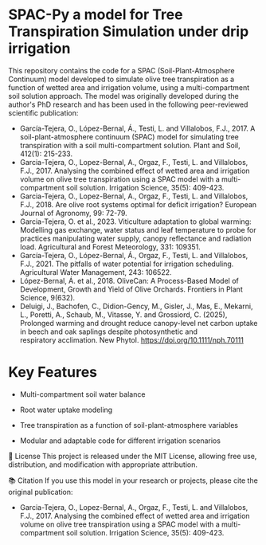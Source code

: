 # SPAC-Py a model for Tree Transpiration Simulation under drip irrigation

This repository contains the code for a SPAC (Soil-Plant-Atmosphere Continuum) model developed to simulate olive tree transpiration as a function of wetted area and irrigation volume, using a multi-compartment soil solution approach.
The model was originally developed during the author's PhD research and has been used in the following peer-reviewed scientific publication:

- García-Tejera, O., López-Bernal, Á., Testi, L. and Villalobos, F.J., 2017. A soil-plant-atmosphere continuum (SPAC) model for simulating tree transpiration with a soil multi-compartment solution. Plant and Soil, 412(1): 215-233.
- Garcia-Tejera, O., Lopez-Bernal, A., Orgaz, F., Testi, L. and Villalobos, F.J., 2017. Analysing the combined effect of wetted area and irrigation volume on olive tree transpiration using a SPAC model with a multi-compartment soil solution.
  Irrigation Science, 35(5): 409-423.
- Garcia-Tejera, O., Lopez-Bernal, A., Orgaz, F., Testi, L. and Villalobos, F.J., 2018. Are olive root systems optimal for deficit irrigation? European Journal of Agronomy, 99: 72-79.
- Garcia-Tejera, O. et al., 2023. Viticulture adaptation to global warming: Modelling gas exchange, water status and leaf temperature to probe for practices manipulating water supply, canopy reflectance and radiation load. Agricultural and Forest Meteorology, 331: 109351.
- García-Tejera, O., López-Bernal, Á., Orgaz, F., Testi, L. and Villalobos, F.J., 2021. The pitfalls of water potential for irrigation scheduling. Agricultural Water Management, 243: 106522.
- López-Bernal, Á. et al., 2018. OliveCan: A Process-Based Model of Development, Growth and Yield of Olive Orchards. Frontiers in Plant Science, 9(632).
- Deluigi, J., Bachofen, C., Didion-Gency, M., Gisler, J., Mas, E., Mekarni, L., Poretti, A., Schaub, M., Vitasse, Y. and Grossiord, C. (2025), Prolonged warming and drought reduce canopy-level net carbon uptake in beech and oak saplings despite photosynthetic and     
  respiratory acclimation. New Phytol. https://doi.org/10.1111/nph.70111

# Key Features
- Multi-compartment soil water balance

- Root water uptake modeling

- Tree transpiration as a function of soil-plant-atmosphere variables

- Modular and adaptable code for different irrigation scenarios

📜 License
This project is released under the MIT License, allowing free use, distribution, and modification with appropriate attribution.

📚 Citation
If you use this model in your research or projects, please cite the original publication:
- Garcia-Tejera, O., Lopez-Bernal, A., Orgaz, F., Testi, L. and Villalobos, F.J., 2017. Analysing the combined effect of wetted area and irrigation volume on olive tree transpiration using a SPAC model with a multi-compartment soil solution. Irrigation Science, 35(5): 409-423.
